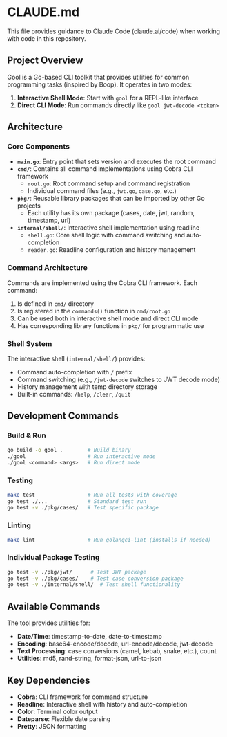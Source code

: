 # CLAUDE.md

This file provides guidance to Claude Code (claude.ai/code) when working with code in this repository.

## Project Overview

Gool is a Go-based CLI toolkit that provides utilities for common programming tasks (inspired by Boop). It operates in two modes:
1. **Interactive Shell Mode**: Start with `gool` for a REPL-like interface
2. **Direct CLI Mode**: Run commands directly like `gool jwt-decode <token>`

## Architecture

### Core Components

- **`main.go`**: Entry point that sets version and executes the root command
- **`cmd/`**: Contains all command implementations using Cobra CLI framework
  - `root.go`: Root command setup and command registration
  - Individual command files (e.g., `jwt.go`, `case.go`, etc.)
- **`pkg/`**: Reusable library packages that can be imported by other Go projects
  - Each utility has its own package (cases, date, jwt, random, timestamp, url)
- **`internal/shell/`**: Interactive shell implementation using readline
  - `shell.go`: Core shell logic with command switching and auto-completion
  - `reader.go`: Readline configuration and history management

### Command Architecture

Commands are implemented using the Cobra CLI framework. Each command:
1. Is defined in `cmd/` directory 
2. Is registered in the `commands()` function in `cmd/root.go`
3. Can be used both in interactive shell mode and direct CLI mode
4. Has corresponding library functions in `pkg/` for programmatic use

### Shell System

The interactive shell (`internal/shell/`) provides:
- Command auto-completion with `/` prefix
- Command switching (e.g., `/jwt-decode` switches to JWT decode mode)
- History management with temp directory storage
- Built-in commands: `/help`, `/clear`, `/quit`

## Development Commands

### Build & Run
```bash
go build -o gool .        # Build binary
./gool                    # Run interactive mode
./gool <command> <args>   # Run direct mode
```

### Testing
```bash
make test                 # Run all tests with coverage
go test ./...             # Standard test run
go test -v ./pkg/cases/   # Test specific package
```

### Linting
```bash
make lint                 # Run golangci-lint (installs if needed)
```

### Individual Package Testing
```bash
go test -v ./pkg/jwt/      # Test JWT package
go test -v ./pkg/cases/    # Test case conversion package
go test -v ./internal/shell/  # Test shell functionality
```

## Available Commands

The tool provides utilities for:
- **Date/Time**: timestamp-to-date, date-to-timestamp  
- **Encoding**: base64-encode/decode, url-encode/decode, jwt-decode
- **Text Processing**: case conversions (camel, kebab, snake, etc.), count
- **Utilities**: md5, rand-string, format-json, url-to-json

## Key Dependencies

- **Cobra**: CLI framework for command structure
- **Readline**: Interactive shell with history and auto-completion
- **Color**: Terminal color output
- **Dateparse**: Flexible date parsing
- **Pretty**: JSON formatting